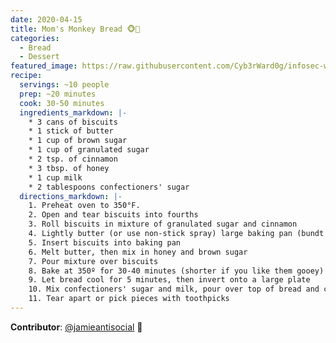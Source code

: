```yaml
---
date: 2020-04-15
title: Mom's Monkey Bread 🐵🍞
categories:
  - Bread
  - Dessert
featured_image: https://raw.githubusercontent.com/Cyb3rWard0g/infosec-well-done/master/docs/images/posts/monkey_bread.jpg
recipe:
  servings: ~10 people
  prep: ~20 minutes
  cook: 30-50 minutes 
  ingredients_markdown: |-
    * 3 cans of biscuits
    * 1 stick of butter
    * 1 cup of brown sugar
    * 1 cup of granulated sugar
    * 2 tsp. of cinnamon
    * 3 tbsp. of honey
    * 1 cup milk
    * 2 tablespoons confectioners' sugar
  directions_markdown: |-
    1. Preheat oven to 350°F.
    2. Open and tear biscuits into fourths
    3. Roll biscuits in mixture of granulated sugar and cinnamon
    4. Lightly butter (or use non-stick spray) large baking pan (bundt is ideal)
    5. Insert biscuits into baking pan
    6. Melt butter, then mix in honey and brown sugar
    7. Pour mixture over biscuits
    8. Bake at 350º for 30-40 minutes (shorter if you like them gooey)
    9. Let bread cool for 5 minutes, then invert onto a large plate
    10. Mix confectioners' sugar and milk, pour over top of bread and cool for another 5 minutes
    11. Tear apart or pick pieces with toothpicks
---
```


**Contributor**: [@jamieantisocial](https://twitter.com/jamieantisocial) 🤘